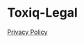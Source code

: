 # Toxiq-Legal
[Privacy Policy](https://github.com/FishieDotCom/Toxiq-Legal/blob/main/Privacy%20Policy.md)
